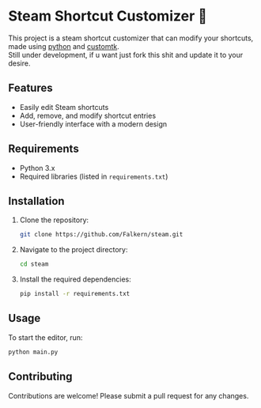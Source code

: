 # Steam Shortcut Customizer 🌸

This project is a steam shortcut customizer that can modify your shortcuts, made using [python](https://github.com/python) and [customtk](https://github.com/TomSchimansky/CustomTkinter). <br>
Still under development, if u want just fork this shit and update it to your desire.

## Features

- Easily edit Steam shortcuts
- Add, remove, and modify shortcut entries
- User-friendly interface with a modern design

## Requirements

- Python 3.x
- Required libraries (listed in `requirements.txt`)

## Installation

1. Clone the repository:
    ```bash
    git clone https://github.com/Falkern/steam.git
    ```
2. Navigate to the project directory:
    ```bash
    cd steam
    ```
3. Install the required dependencies:
    ```bash
    pip install -r requirements.txt
    ```

## Usage

To start the editor, run:
```bash
python main.py
```

## Contributing
Contributions are welcome! Please submit a pull request for any changes.
